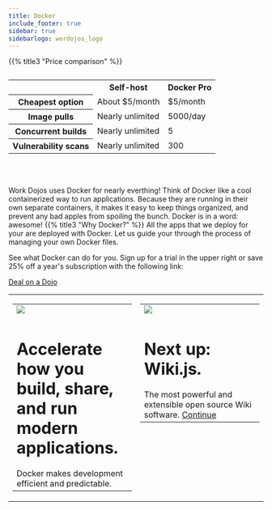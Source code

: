 ```yaml
---
title: Docker
include_footer: true
sidebar: true
sidebarlogo: wordojos_logo
---
```


{{% title3 "Price comparison" %}}
<table>
    <caption></caption>
    <tr>
        <td> </td>
        <th scope="col" class="heman">Self-host</th>
        <th scope="col" class="skeletor">Docker Pro</th>
    </tr>
    <tr>
        <th scope="row">Cheapest option</th>
        <td>About $5/month</td>
        <td>$5/month</td>
    </tr>
    <tr>
        <th scope="row">Image pulls</th>
        <td>Nearly unlimited</td>
        <td>5000/day</td>
    </tr>
    <tr>
        <th scope="row">Concurrent builds</th>
        <td>Nearly unlimited</td>
        <td>5</td>
    </tr>
    <tr>
        <th scope="row">Vulnerability scans</th>
        <td>Nearly unlimited</td>
        <td>300</td>
    </tr>
</table>

<br><br>


Work Dojos uses Docker for nearly everthing!  Think of Docker like a cool containerized way to run applications.  Because they are running in their own separate containers, it makes it easy to keep things organized, and prevent any bad apples from spoiling the bunch.  Docker is in a word:  awesome!
{{% title3 "Why Docker?" %}}
All the apps that we deploy for your are deployed with Docker.  Let us guide your through the process of managing your own Docker files.

See what Docker can do for you.  Sign up for a trial in the upper right or save 25% off a year's subscription with the following link:

 <a href="https://blog.workdojos.com/deal-on-a-dojo">Deal on a Dojo</a> 

 
<table border="0" cellpadding="0" cellspacing="0" width="600" id="templateColumns">
    <tr>
        <td align="center" valign="top" width="50%" class="templateColumnContainer">
            <table border="0" cellpadding="10" cellspacing="0" width="100%">
                <tr>
                    <td class="leftColumnContent">
                      <a href="https://www.docker.com/">  
                        <img src="https://workmates.live/wp-content/uploads/2022/11/docker-logo.png" class="columnImage" />
                    </td>
                </tr>
                <tr>
                    <td valign="top" class="leftColumnContent">
                        <h1>Accelerate how you build, share, and run modern applications.</h1>
                        Docker makes development efficient and predictable. 
                    </td>
                </tr>
            </table>
        </td>
        <td align="center" valign="top" width="50%" class="templateColumnContainer">
            <table border="0" cellpadding="10" cellspacing="0" width="100%">
                <tr>
                    <td class="rightColumnContent">
                      <a href="https://workdojos.com/wiki">
                        <img src="https://workmates.live/wp-content/uploads/2022/11/wiki0.png" class="columnImage" />
                    </td>
                </tr>
                <tr>
                    <td valign="top" class="rightColumnContent">
                        <h1>Next up:  Wiki.js.</h1>
                        The most powerful and extensible open source Wiki software.
                              <a href="https://workdojos.com/wiki">Continue</a> 
                    </td>
                </tr>
            </table>
        </td>
    </tr>
</table>

